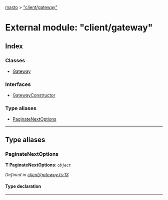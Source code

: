 [masto](../README.md) > ["client/gateway"](../modules/_client_gateway_.md)

# External module: "client/gateway"

## Index

### Classes

* [Gateway](../classes/_client_gateway_.gateway.md)

### Interfaces

* [GatewayConstructor](../interfaces/_client_gateway_.gatewayconstructor.md)

### Type aliases

* [PaginateNextOptions](_client_gateway_.md#paginatenextoptions)

---

## Type aliases

<a id="paginatenextoptions"></a>

###  PaginateNextOptions

**Ƭ PaginateNextOptions**: *`object`*

*Defined in [client/gateway.ts:13](https://github.com/lagunehq/core/blob/84abcd4/src/client/gateway.ts#L13)*

#### Type declaration

___

